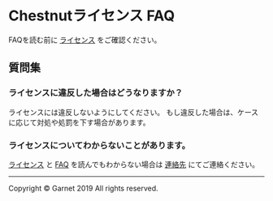 # Chestnutライセンス FAQ

FAQを読む前に [ライセンス](https://github.com/Garnet3106/chestnut/tree/develop/docs/ja/license/items.md) をご確認ください。

## 質問集

### ライセンスに違反した場合はどうなりますか？

ライセンスには違反しないようにしてください。
もし違反した場合は、ケースに応じて対処や処罰を下す場合があります。

### ライセンスについてわからないことがあります。

[ライセンス](https://github.com/Garnet3106/chestnut/tree/develop/docs/ja/license/items.md) と [FAQ](https://github.com/Garnet3106/chestnut/tree/develop/docs/ja/license/faq.md) を読んでもわからない場合は [連絡先](https://github.com/Garnet3106/chestnut/tree/develop/docs/ja/license/items.md#連絡先) にてご連絡ください。

---

Copyright © Garnet 2019 All rights reserved.
